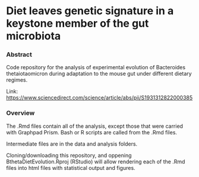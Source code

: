# Diet leaves genetic signature in a keystone member of the gut microbiota

### Abstract
Code repository for the analysis of experimental evolution of Bacteroides thetaiotaomicron during adaptation to the mouse gut under different dietary regimes.  

Link: https://www.sciencedirect.com/science/article/abs/pii/S1931312822000385

### Overview
The .Rmd files contain all of the analysis, except those that were carried with Graphpad Prism. Bash or R scripts are called from the .Rmd files.

Intermediate files are in the data and analysis folders. 

Cloning/downloading this repository, and oppening BthetaDietEvolution.Rproj (RStudio) will allow rendering each of the .Rmd files into html files with statistical output and figures. 
